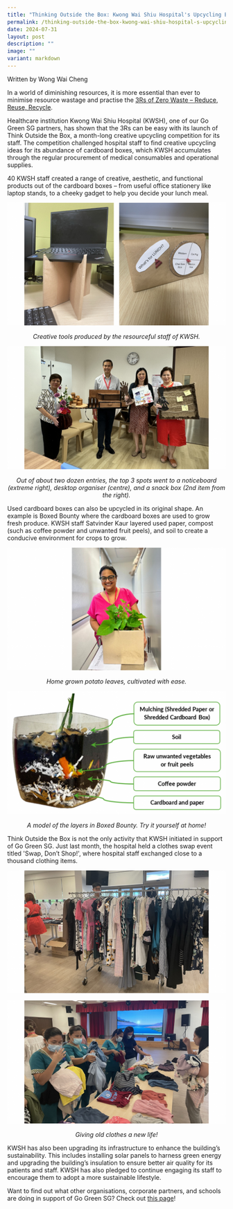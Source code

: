 ```yaml
---
title: "Thinking Outside the Box: Kwong Wai Shiu Hospital's Upcycling Efforts"
permalink: /thinking-outside-the-box-kwong-wai-shiu-hospital-s-upcycling-efforts/
date: 2024-07-31
layout: post
description: ""
image: ""
variant: markdown
---
```

Written by Wong Wai Cheng

In a world of diminishing resources, it is more essential than ever to minimise resource wastage and practise the [3Rs of Zero Waste – Reduce, Reuse, Recycle](https://www.nea.gov.sg/our-services/waste-management/3r-programmes-and-resources/waste-minimisation-and-recycling).

Healthcare institution Kwong Wai Shiu Hospital (KWSH), one of our Go Green SG partners, has shown that the 3Rs can be easy with its launch of Think Outside the Box, a month-long creative upcycling competition for its staff.
The competition challenged hospital staff to find creative upcycling ideas for its abundance of cardboard boxes, which KWSH accumulates through the regular procurement of medical consumables and operational supplies.

40 KWSH staff created a range of creative, aesthetic, and functional products out of the cardboard boxes – from useful office stationery like laptop stands, to a cheeky gadget to help you decide your lunch meal.


![upcycled laptop stand and spin-the-wheel gadget upcycled from cardboard](/images/Blog/KWSH/KWSH_1.png)
<div style="text-align:center"><i>Creative tools produced by the resourceful staff of KWSH.</i></div>


![group picture of the competition winners with their inventions](/images/Blog/KWSH/KWSH_2.png)
<div style="text-align:center"><i>Out of about two dozen entries, the top 3 spots went to a noticeboard (extreme right), desktop organiser (centre), and a snack box (2nd item from the right).</i></div>

Used cardboard boxes can also be upcycled in its original shape. An example is Boxed Bounty where the cardboard boxes are used to grow fresh produce. KWSH staff Satvinder Kaur layered used paper, compost (such as coffee powder and unwanted fruit peels), and soil to create a conducive environment for crops to grow.

![KWSH staff Satvinder Kaur holding the upcycled cardboard boxes growing potato leaves](/images/Blog/KWSH/KWSH_3.png)
<div style="text-align:center"><i>Home grown potato leaves, cultivated with ease.</i></div>

![cross section diagram of Boxed Bounty](/images/Blog/KWSH/KWSH_4.png)
<div style="text-align:center"><i>A model of the layers in Boxed Bounty. Try it yourself at home!</i></div>

Think Outside the Box is not the only activity that KWSH initiated in support of Go Green SG. Just last month, the hospital held a clothes swap event titled 'Swap, Don’t Shop!', where hospital staff exchanged close to a thousand clothing items.

![array of clothes on hangers](/images/Blog/KWSH/KWSH_5.png)

![KWSH staff looking through the clothes to swap](/images/Blog/KWSH/KWSH_6.png)
<div style="text-align:center"><i>Giving old clothes a new life!</i></div>

KWSH has also been upgrading its infrastructure to enhance the building’s sustainability. This includes installing solar panels to harness green energy and upgrading the building’s insulation to ensure better air quality for its patients and staff. KWSH has also pledged to continue engaging its staff to encourage them to adopt a more sustainable lifestyle.

Want to find out what other organisations, corporate partners, and schools are doing in support of Go Green SG? Check out [this page](https://www.gogreen.gov.sg/resources/blog)!